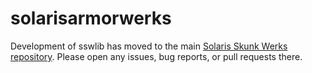 # solarisarmorwerks
Development of sswlib has moved to the main [Solaris Skunk Werks repository](https://github.com/Solaris-Skunk-Werks/solarisskunkwerks). Please open any issues, bug reports, or pull requests there.
